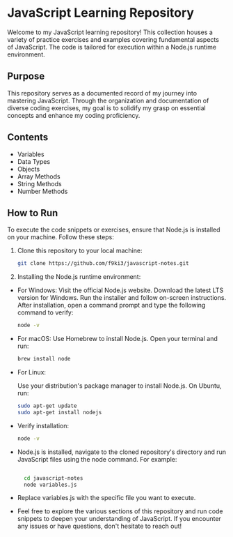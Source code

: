 # JavaScript Learning Repository

Welcome to my JavaScript learning repository! This collection houses a variety of practice exercises and examples covering fundamental aspects of JavaScript. The code is tailored for execution within a Node.js runtime environment.

## Purpose

This repository serves as a documented record of my journey into mastering JavaScript. Through the organization and documentation of diverse coding exercises, my goal is to solidify my grasp on essential concepts and enhance my coding proficiency.

## Contents

- Variables
- Data Types
- Objects
- Array Methods
- String Methods
- Number Methods

## How to Run

To execute the code snippets or exercises, ensure that Node.js is installed on your machine. Follow these steps:

1. Clone this repository to your local machine:

   ```bash
   git clone https://github.com/f9ki3/javascript-notes.git
   
2. Installing the Node.js runtime environment:

- For Windows:
        Visit the official Node.js website.
        Download the latest LTS version for Windows.
        Run the installer and follow on-screen instructions.
        After installation, open a command prompt and type the following command to verify:

  ```bash
  node -v

- For macOS:
      Use Homebrew to install Node.js. Open your terminal and run:
  ```bash
  brew install node

- For Linux:

    Use your distribution's package manager to install Node.js. On Ubuntu, run:

  ```bash
  sudo apt-get update
  sudo apt-get install nodejs

- Verify installation:
  ```bash
  node -v
  
- Node.js is installed, navigate to the cloned repository's directory and run JavaScript files using the node command. For example:

  ```bash

    cd javascript-notes
    node variables.js

- Replace variables.js with the specific file you want to execute.

- Feel free to explore the various sections of this repository and run code snippets to deepen your understanding of JavaScript. If you encounter any issues or have questions, don't hesitate to reach out!
